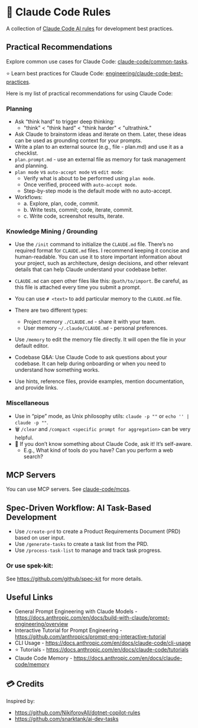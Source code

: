 # 🤖 Claude Code Rules

A collection of [Claude Code AI rules](https://docs.anthropic.com/en/docs/claude-code/overview) for development best practices.

## Practical Recommendations

Explore common use cases for Claude Code: [claude-code/common-tasks](https://docs.anthropic.com/en/docs/claude-code/common-tasks).

⭐ Learn best practices for Claude Code: [engineering/claude-code-best-practices](https://www.anthropic.com/engineering/claude-code-best-practices).

Here is my list of practical recommendations for using Claude Code:

### Planning

- Ask “think hard” to trigger deep thinking:
    - "think" < "think hard" < "think harder" < "ultrathink."
- Ask Claude to brainstorm ideas and iterate on them. Later, these ideas can be used as grounding context for your prompts.
- Write a plan to an external source (e.g., file - plan.md) and use it as a checklist.
- `plan.prompt.md` - use an external file as memory for task management and planning.
- `plan mode` vs `auto-accept mode` vs `edit mode`:
    - Verify what is about to be performed using `plan mode`.
    - Once verified, proceed with `auto-accept mode`.
    - Step-by-step mode is the default mode with no auto-accept.
- Workflows:
    - a. Explore, plan, code, commit.
    - b. Write tests, commit; code, iterate, commit.
    - c. Write code, screenshot results, iterate.

### Knowledge Mining / Grounding

- Use the `/init` command to initialize the `CLAUDE.md` file. There’s no required format for `CLAUDE.md` files. I recommend keeping it concise and human-readable. You can use it to store important information about your project, such as architecture, design decisions, and other relevant details that can help Claude understand your codebase better.
- `CLAUDE.md` can open other files like this: `@path/to/import`. Be careful, as this file is attached every time you submit a prompt.
- You can use `# <text>` to add particular memory to the `CLAUDE.md` file.
- There are two different types:
  - Project memory `./CLAUDE.md` - share it with your team.
  - User memory `~/.claude/CLAUDE.md` - personal preferences.
- Use `/memory` to edit the memory file directly. It will open the file in your default editor.

- Codebase Q&A: Use Claude Code to ask questions about your codebase. It can help during onboarding or when you need to understand how something works.
- Use hints, reference files, provide examples, mention documentation, and provide links.

### Miscellaneous
- Use in “pipe” mode, as Unix philosophy utils: `claude -p ""` or `echo '' | claude -p ""`.
- 🗑️ `/clear` and `/compact <specific prompt for aggregation>` can be very helpful.
- 🧠 If you don’t know something about Claude Code, ask it! It’s self-aware.
    - E.g., What kind of tools do you have? Can you perform a web search?

## MCP Servers

You can use MCP servers. See [claude-code/mcps](https://docs.anthropic.com/en/docs/claude-code/mcps).

## Spec-Driven Workflow: AI Task-Based Development

- Use `/create-prd` to create a Product Requirements Document (PRD) based on user input.
- Use `/generate-tasks` to create a task list from the PRD.
- Use `/process-task-list` to manage and track task progress.

### Or use spek-kit:

See <https://github.com/github/spec-kit> for more details.

## Useful Links

* General Prompt Engineering with Claude Models - <https://docs.anthropic.com/en/docs/build-with-claude/prompt-engineering/overview>
* Interactive Tutorial for Prompt Engineering - <https://github.com/anthropics/prompt-eng-interactive-tutorial>
* CLI Usage - <https://docs.anthropic.com/en/docs/claude-code/cli-usage>
* ⭐ Tutorials - <https://docs.anthropic.com/en/docs/claude-code/tutorials>
* Claude Code Memory - <https://docs.anthropic.com/en/docs/claude-code/memory>

## 💳 Credits

Inspired by:
- <https://github.com/NikiforovAll/dotnet-copilot-rules>
- <https://github.com/snarktank/ai-dev-tasks>
